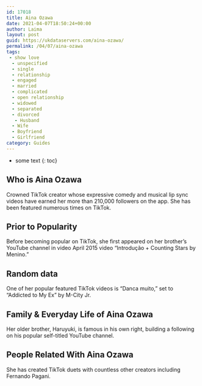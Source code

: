 ```yaml
---
id: 17018
title: Aina Ozawa
date: 2021-04-07T18:50:24+00:00
author: Laima
layout: post
guid: https://ukdataservers.com/aina-ozawa/
permalink: /04/07/aina-ozawa
tags:
 - show love
  - unspecified
  - single
  - relationship
  - engaged
  - married
  - complicated
  - open relationship
  - widowed
  - separated
  - divorced
   - Husband
  - Wife
  - Boyfriend
  - Girlfriend
category: Guides
---
```


* some text
{: toc}


## Who is Aina Ozawa
                  
                  
                  
Crowned TikTok creator whose expressive comedy and musical lip sync videos have earned her more than 210,000 followers on the app. She has been featured numerous times on TikTok. 
                  
              
            
              
            
                
                
                
## Prior to Popularity
                  
                  
                  
Before becoming popular on TikTok, she first appeared on her brother&#8217;s YouTube channel in video April 2015 video &#8220;Introdução + Counting Stars by Menino.&#8221; 
                  
              
            
              
            
                
                
                
## Random data
                  
                  
                  
One of her popular featured TikTok videos is &#8220;Danca muito,&#8221; set to &#8220;Addicted to My Ex&#8221; by M-City Jr. 
                  
              
            
              
            
                
                
                
## Family & Everyday Life of Aina Ozawa
                  
                  
                  
Her older brother, Haruyuki, is famous in his own right, building a following on his popular self-titled YouTube channel.
                  
              
            
              
            
                
                
                
## People Related With Aina Ozawa
                  
                  
                  
She has created TikTok duets with countless other creators including Fernando Pagani. 
                  
              
            
              
            
                
              
            
              
              
            
            
              
            
          
          
          
